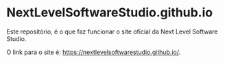 # NextLevelSoftwareStudio.github.io
Este repositório, é o que faz funcionar o site oficial da Next Level Software Studio.

O link para o site é: https://nextlevelsoftwarestudio.github.io/.
